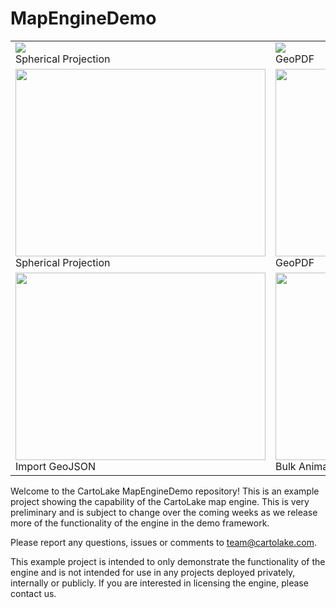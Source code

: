 # MapEngineDemo

<table>

  <tr><td>
<img src="https://github.com/CartoLake/MapEngineDemo/assets/82988795/f0031bdf-2e1d-4e60-8d53-bb22877a7128" ><br>
Spherical Projection
</td>
  <td>
<img src="https://github.com/CartoLake/MapEngineDemo/assets/82988795/7987e50f-139c-4452-b4af-5a49fe92dbab" ><br>
GeoPDF
    </td>
</tr>
  
  <tr><td>
<img src="https://github.com/CartoLake/MapEngineDemo/assets/82988795/f0031bdf-2e1d-4e60-8d53-bb22877a7128" width=400px height=300px><br>
Spherical Projection
</td>
  <td>
<img src="https://github.com/CartoLake/MapEngineDemo/assets/82988795/7987e50f-139c-4452-b4af-5a49fe92dbab" width=400px height=300px><br>
GeoPDF
    </td>
</tr>
<tr>
    <td>
<img src="https://github.com/CartoLake/MapEngineDemo/assets/82988795/03faea71-1bb2-46f4-81e5-b76542ae1850" width=400px height=300px><br>
Import GeoJSON
    </td>
    <td>
<img src="https://github.com/CartoLake/MapEngineDemo/assets/82988795/b59ce7be-c1fb-4782-99e8-a8368388d757" width=400px height=300px><br>
Bulk Animated Markers
    </td>
</tr>
</table>


Welcome to the CartoLake MapEngineDemo repository!  This is an example project showing the capability of the CartoLake map engine.  This is very preliminary and is subject to change over the coming weeks as we release more of the functionality of the engine in the demo framework.

Please report any questions, issues or comments to team@cartolake.com.

This example project is intended to only demonstrate the functionality of the engine and is not intended for use in any projects deployed privately, internally or publicly.  If you are interested in licensing the engine, please contact us.

